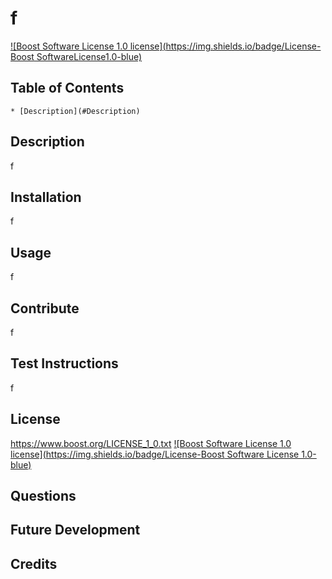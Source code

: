 
  # f
  [![Boost Software License 1.0 license](https://img.shields.io/badge/License-Boost SoftwareLicense1.0-blue)](https://www.boost.org/LICENSE_1_0.txt)


  ## Table of Contents
    * [Description](#Description)
  ## Description
  f


  ## Installation
  f
  ## Usage
  f
  ## Contribute
  f
  ## Test Instructions
  f
  ## License
  https://www.boost.org/LICENSE_1_0.txt
  [![Boost Software License 1.0 license](https://img.shields.io/badge/License-Boost Software License 1.0-blue)](https://www.boost.org/LICENSE_1_0.txt)
  ## Questions
  ## Future Development

  ## Credits
